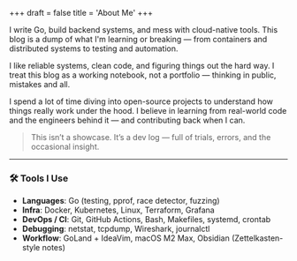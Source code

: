 +++
draft = false
title = 'About Me'
+++

I write Go, build backend systems, and mess with cloud-native tools. This blog is a dump of what I'm learning or breaking — from containers and distributed systems to testing and automation.

I like reliable systems, clean code, and figuring things out the hard way. I treat this blog as a working notebook, not a portfolio — thinking in public, mistakes and all.

I spend a lot of time diving into open-source projects to understand how things really work under the hood. I believe in learning from real-world code and the engineers behind it — and contributing back when I can.

> This isn’t a showcase. It’s a dev log — full of trials, errors, and the occasional insight.

---

### 🛠 Tools I Use

- **Languages**: Go (testing, pprof, race detector, fuzzing)
- **Infra**: Docker, Kubernetes, Linux, Terraform, Grafana
- **DevOps / CI**: Git, GitHub Actions, Bash, Makefiles, systemd, crontab
- **Debugging**: netstat, tcpdump, Wireshark, journalctl
- **Workflow**: GoLand + IdeaVim, macOS M2 Max, Obsidian (Zettelkasten-style notes)
